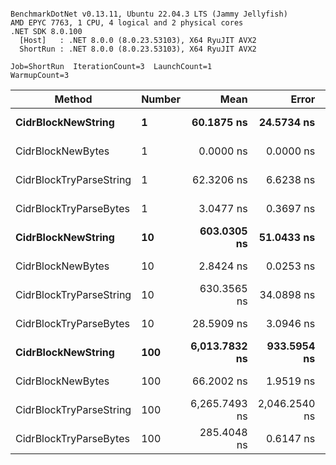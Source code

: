```

BenchmarkDotNet v0.13.11, Ubuntu 22.04.3 LTS (Jammy Jellyfish)
AMD EPYC 7763, 1 CPU, 4 logical and 2 physical cores
.NET SDK 8.0.100
  [Host]   : .NET 8.0.0 (8.0.23.53103), X64 RyuJIT AVX2
  ShortRun : .NET 8.0.0 (8.0.23.53103), X64 RyuJIT AVX2

Job=ShortRun  IterationCount=3  LaunchCount=1  
WarmupCount=3  

```
| Method                  | Number | Mean          | Error         | StdDev      | Min           | Max           | Allocated |
|------------------------ |------- |--------------:|--------------:|------------:|--------------:|--------------:|----------:|
| **CidrBlockNewString**      | **1**      |    **60.1875 ns** |    **24.5734 ns** |   **1.3469 ns** |    **59.3883 ns** |    **61.7426 ns** |         **-** |
| CidrBlockNewBytes       | 1      |     0.0000 ns |     0.0000 ns |   0.0000 ns |     0.0000 ns |     0.0000 ns |         - |
| CidrBlockTryParseString | 1      |    62.3206 ns |     6.6238 ns |   0.3631 ns |    61.9991 ns |    62.7144 ns |         - |
| CidrBlockTryParseBytes  | 1      |     3.0477 ns |     0.3697 ns |   0.0203 ns |     3.0335 ns |     3.0709 ns |         - |
| **CidrBlockNewString**      | **10**     |   **603.0305 ns** |    **51.0433 ns** |   **2.7979 ns** |   **601.3307 ns** |   **606.2596 ns** |         **-** |
| CidrBlockNewBytes       | 10     |     2.8424 ns |     0.0253 ns |   0.0014 ns |     2.8409 ns |     2.8436 ns |         - |
| CidrBlockTryParseString | 10     |   630.3565 ns |    34.0898 ns |   1.8686 ns |   628.9417 ns |   632.4747 ns |         - |
| CidrBlockTryParseBytes  | 10     |    28.5909 ns |     3.0946 ns |   0.1696 ns |    28.4758 ns |    28.7857 ns |         - |
| **CidrBlockNewString**      | **100**    | **6,013.7832 ns** |   **933.5954 ns** |  **51.1735 ns** | **5,967.9045 ns** | **6,068.9729 ns** |         **-** |
| CidrBlockNewBytes       | 100    |    66.2002 ns |     1.9519 ns |   0.1070 ns |    66.1374 ns |    66.3238 ns |         - |
| CidrBlockTryParseString | 100    | 6,265.7493 ns | 2,046.2540 ns | 112.1621 ns | 6,197.3520 ns | 6,395.1934 ns |         - |
| CidrBlockTryParseBytes  | 100    |   285.4048 ns |     0.6147 ns |   0.0337 ns |   285.3669 ns |   285.4313 ns |         - |
